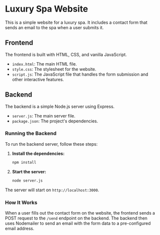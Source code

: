 # Luxury Spa Website

This is a simple website for a luxury spa. It includes a contact form that sends an email to the spa when a user submits it.

## Frontend

The frontend is built with HTML, CSS, and vanilla JavaScript.

- `index.html`: The main HTML file.
- `style.css`: The stylesheet for the website.
- `script.js`: The JavaScript file that handles the form submission and other interactive features.

## Backend

The backend is a simple Node.js server using Express.

- `server.js`: The main server file.
- `package.json`: The project's dependencies.

### Running the Backend

To run the backend server, follow these steps:

1.  **Install the dependencies:**
    ```bash
    npm install
    ```

2.  **Start the server:**
    ```bash
    node server.js
    ```

The server will start on `http://localhost:3000`.

### How It Works

When a user fills out the contact form on the website, the frontend sends a POST request to the `/send` endpoint on the backend. The backend then uses Nodemailer to send an email with the form data to a pre-configured email address.